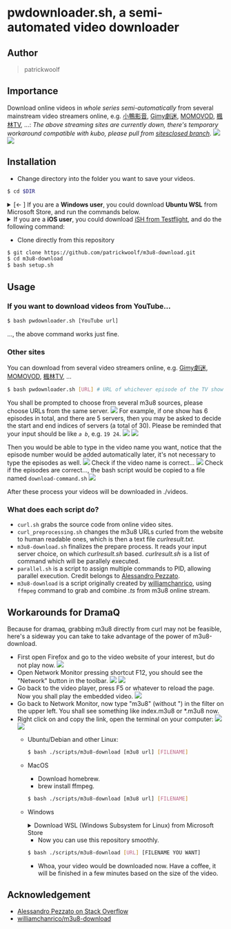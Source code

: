# pwdownloader.sh, a semi-automated video downloader
## Author
> patrickwoolf
## Importance
Download online videos in *whole series semi-automatically* from several mainstream video streamers online, e.g. [小鴨影音](http://www.777drama.com/), [Gimy劇迷](https://gimy.tv/), [MOMOVOD](https://www.momovod.com/), [楓林TV](https://fenglin.tv/), ...:
*The above streaming sites are currently down, there's temporary workaround compatible with kubo, please pull from [sitesclosed branch](https://github.com/patrickwoolf/m3u8-download/tree/sitesclosed).*
<img src=./img/screenshot-1.png> 
<img src=./img/screenshot-2.png>
## Installation                                                                                                     
* Change directory into the folder you want to save your videos.                                        
```bash                                           
$ cd $DIR                                                                                               
```
<details>
	<summary>[← ] If you are a <b>Windows user</b>, you could download <b>Ubuntu WSL</b> from Microsoft Store, and run the commands below.</summary>

* <img src=./img/wsl-store.png>
* <img src=./img/ubuntustore.png>
* Open Ubuntu from your application launcher (press Super/Windows and type in Ubuntu, open the terminal console)
* Download necessary packages from apt: 
``` bash 
$ sudo apt install ffmpeg sed git
```
* Change directory to your windows system, for example, C:\Users\User\Videos\ 
```bash 
$ cd /mnt/c/Users/User/Videos/
```
</details>

<details>
	<summary>If you are a <b>iOS user</b>, you could download <a href="https://testflight.apple.com/join/97i7KM8O">iSH from Testflight</a>, and do the following command:</summary>

``` bash
$ apk add git
$ git clone -b iOS https://github.com/patrickwoolf/m3u8-download.git
$ cd m3u8-download
$ ash setup.sh
```
And now you could jump to [Usage](https://github.com/patrickwoolf/m3u8-download/tree/master#usage).
</details>

* Clone directly from this repository
```bash
$ git clone https://github.com/patrickwoolf/m3u8-download.git
$ cd m3u8-download
$ bash setup.sh
```
## Usage
### If you want to download videos from YouTube...
```bash
$ bash pwdownloader.sh [YouTube url]
```
..., the above command works just fine.
### Other sites
You can download from several video streamers online, e.g. [Gimy劇迷](https://gimy.tv/), [MOMOVOD](https://www.momovod.com/), [楓林TV](https://fenglin.tv/), ...
```bash
$ bash pwdownloader.sh [URL] # URL of whichever episode of the TV show will be fine, tye code will grab all epispdes available for you. Please note that URL of a overview page doesn't work.
```

<!--
```bash 
$ bash curl.sh [URL] # URL of whichever episode you are interested in, please note that URL of a overview page doesn't work.
$ bash curl_preprocessing.sh
$ bash m3u8-download.sh
```
-->

You shall be prompted to choose from several m3u8 sources, please choose URLs from the same server. 
<img src=./img/screenshot-11.png>
For example, if one show has 6 episodes in total, and there are 5 servers, then you may be asked to decide the start and end indices of servers (a total of 30). Please be reminded that your input should be like <code>*a* *b*</code>, e.g. <code>19 24</code>.
<img src=./img/screenshot-12.png>
<img src=./img/screenshot-13.png>

Then you would be able to type in the video name you want, notice that the episode number would be added automatically later, it's not necessary to type the episodes as well.
<img src=./img/screenshot-14.png>
Check if the video name is correct...
<img src=./img/screenshot-15.png>
Check if the episodes are correct..., the bash script would be copied to a file named <code>download-command.sh</code>
<img src=./img/screenshot-16.png> 

After these process your videos will be downloaded in ./videos.

### What does each script do?
* <code>curl.sh</code> grabs the source code from online video sites.
* <code>curl_preprocessing.sh</code> changes the m3u8 URLs curled from the website to human readable ones, which is then a text file *curlresult.txt*.
* <code>m3u8-download.sh</code> finalizes the prepare process. It reads your input server choice, on which *curlresult.sh* based. *curlresult.sh* is a list of command which will be parallely executed.
* <code>parallel.sh</code> is a script to assign multiple commands to PID, allowing parallel execution. Credit belongs to [Alessandro Pezzato](https://stackoverflow.com/questions/10909685/run-parallel-multiple-commands-at-once-in-the-same-terminal).
* <code>m3u8-download</code> is a script originally created by [williamchanrico](https://github.com/williamchanrico/m3u8-download), using <code>ffmpeg</code> command to grab and combine *.ts* from m3u8 online stream.

## Workarounds for DramaQ
Because for dramaq, grabbing m3u8 directly from curl may not be feasible, here's a sideway you can take to take advantage of the power of m3u8-download.
* First open Firefox and go to the video website of your interest, but do not play now.
  <img src=./img/screenshot-3.png>
* Open Network Monitor pressing shortcut F12, you should see the "Network" button in the toolbar.
  <img src=./img/screenshot-4.png>
  <img src=./img/screenshot-5.png>
* Go back to the video player, press F5 or whatever to reload the page. Now you shall play the embedded video.
  <img src=./img/screenshot-6.png>
* Go back to Network Monitor, now type "m3u8" (without ") in the filter on the upper left. You shall see something like index.m3u8 or \*.m3u8 now. 
* Right click on and copy the link, open the terminal on your computer:
  <img src=./img/screenshot-7.png>
  <img src=./img/screenshot-9.png>
	* Ubuntu/Debian and other Linux: 
		```bash
		$ bash ./scripts/m3u8-download [m3u8 url] [FILENAME]
		```
	* MacOS
		* Download homebrew.
		* brew install ffmpeg.
		```bash
		$ bash ./scripts/m3u8-download [m3u8 url] [FILENAME]
		```
	* Windows
		<details>
			<summary>Download WSL (Windows Subsystem for Linux) from Microsoft Store</summary>
		
		* <img src=./img/wsl-store.png>
		* Choose Ubuntu
		* <img src=./img/ubuntustore.png>
		* Open Ubuntu from your application launcher (press Super/Windows and type in Ubuntu, open the terminal console)
		* download necessary packages from apt
		```bash
		$ sudo apt install ffmpeg sed git
		```
		* change directory to your windows system, for example, C:\Users\User\Videos\
		```bash
		$ cd /mnt/c/Users/User/Videos/
		$ git clone https://github.com/patrickwoolf/m3u8-download.git
		$ cd m3u8-download/
		```
		</details>
		
		* Now you can use this repository smoothly.
		```bash
		$ bash ./scripts/m3u8-download [URL] [FILENAME YOU WANT]
		```
		* Whoa, your video would be downloaded now. Have a coffee, it will be finished in a few minutes based on the size of the video.
## Acknowledgement
* [Alessandro Pezzato on Stack Overflow](https://stackoverflow.com/questions/10909685/run-parallel-multiple-commands-at-once-in-the-same-terminal)
* [williamchanrico/m3u8-download](https://github.com/williamchanrico/m3u8-download)
